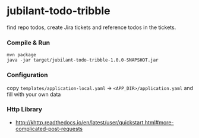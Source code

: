 # jubilant-todo-tribble
find repo todos, create Jira tickets and reference todos in the tickets.

### Compile & Run
```
mvn package
java -jar target/jubilant-todo-tribble-1.0.0-SNAPSHOT.jar
```

### Configuration
copy `templates/application-local.yaml` -> `<APP_DIR>/application.yaml` and fill with your own data 

### Http Library
- http://khttp.readthedocs.io/en/latest/user/quickstart.html#more-complicated-post-requests
